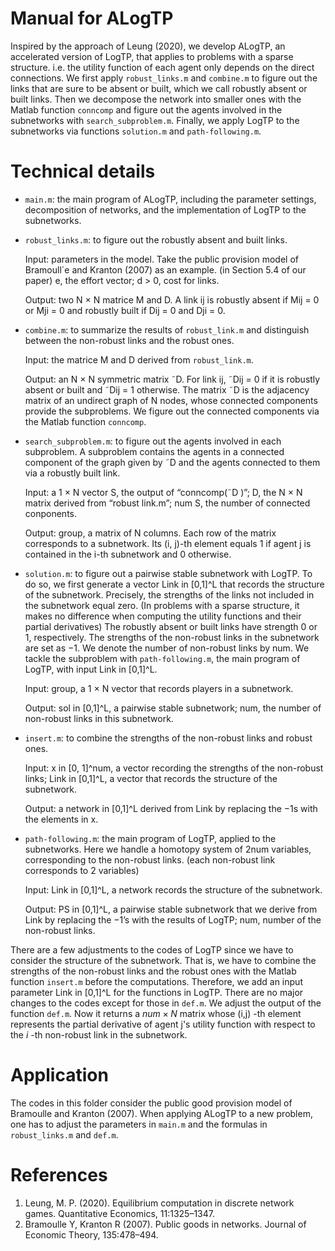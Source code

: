 # Manual for ALogTP
Inspired by the approach of Leung (2020), we develop ALogTP, an accelerated version of LogTP, that applies to problems with a sparse structure.
i.e. the utility function of each agent only depends on the direct connections. 
We first apply `robust_links.m` and `combine.m` to figure out the links that are sure to be absent or built, which we call robustly absent or built links.
Then we decompose the network into smaller ones with the
Matlab function `conncomp` and figure out the agents involved in the subnetworks
with `search_subproblem.m`. Finally, we apply LogTP to the subnetworks via
functions `solution.m` and `path-following.m`.

# Technical details

- `main.m`: the main program of ALogTP, including the parameter settings, decomposition
of networks, and the implementation of LogTP to the subnetworks.

- `robust_links.m`: to figure out the robustly absent and built links.
  
  Input: parameters in the model. Take the public provision model of Bramoull´e and
  Kranton (2007) as an example. (in Section 5.4 of our paper) e, the effort
  vector; d > 0, cost for links.
  
  Output: two N × N matrice M and D. A link ij is robustly absent if
  Mij = 0 or Mji = 0 and robustly built if Dij = 0 and Dji = 0.
  
- `combine.m`: to summarize the results of `robust_link.m` and distinguish between
the non-robust links and the robust ones.
  
  Input: the matrice M and D derived from `robust_link.m`.
  
  Output: an N × N symmetric matrix ˜D. For link ij, ˜Dij = 0 if it is robustly absent
  or built and ˜Dij = 1 otherwise. The matrix ˜D is the
  adjacency matrix of an undirect graph of N nodes, whose connected components provide the
  subproblems. We figure out the connected components via the Matlab function
  `conncomp`.
  
- `search_subproblem.m`: to figure out the agents involved in each subproblem. A
  subproblem contains the agents in a connected component of the graph given by
  ˜D and the agents connected to them via a robustly built link.
  
  Input: a 1 × N vector S, the output of “conncomp(˜D )”; D, the N × N matrix
  derived from “robust link.m”; num S, the number of connected conponents.
  
  Output: group, a matrix of N columns. Each row of the matrix corresponds to
  a subnetwork. Its (i, j)-th element equals 1 if agent j is contained in the i-th
  subnetwork and 0 otherwise.
  
- `solution.m`: to figure out a pairwise stable subnetwork with LogTP. To do so,
  we first generate a vector Link in [0,1]^L that records the structure of the subnetwork.
  Precisely, the strengths of the links not included in the subnetwork equal zero.
  (In problems with a sparse structure, it makes no difference when computing the
  utility functions and their partial derivatives) The robustly absent or built links
  have strength 0 or 1, respectively. The strengths of the non-robust links in the
  subnetwork are set as −1. We denote the number of non-robust links by num.
  We tackle the subproblem with `path-following.m`, the main program of
  LogTP, with input Link in [0,1]^L.

  Input: group, a 1 × N vector that records players in a subnetwork.
  
  Output: sol in [0,1]^L, a pairwise stable subnetwork; num, the number of non-robust
  links in this subnetwork.
  
- `insert.m`: to combine the strengths of the non-robust links and robust ones.
  
   Input: x in [0, 1]^num, a vector recording the strengths of the non-robust links;
  Link in [0,1]^L, a vector that records the structure of the subnetwork.
  
   Output: a network in [0,1]^L derived from Link by replacing the −1s with the elements
   in x.
  
- `path-following.m`: the main program of LogTP, applied to the subnetworks.
Here we handle a homotopy system of 2num variables, corresponding to
the non-robust links. (each non-robust link corresponds to 2 variables)

	Input: Link in [0,1]^L, a network records the structure of the subnetwork.
	
	Output: PS in [0,1]^L, a pairwise stable subnetwork that we derive from Link by
	replacing the −1’s with the results of LogTP; num, number of the non-robust links.

There are a few adjustments to the codes of LogTP since we have to consider the structure of the subnetwork. That is, we have to combine the strengths of the non-robust links and the robust ones with the Matlab function `insert.m` before the computations. Therefore, we add an input parameter Link in [0,1]^L for the functions in LogTP. There are no major changes to the codes except for those in `def.m`.
	We adjust the output of the function `def.m`. Now it returns a $num \times N$ matrix whose (i,j) -th element represents the partial derivative of agent j's utility function with respect to the $i$ -th non-robust link in the subnetwork.

# Application

The codes in this folder consider the public good provision model of Bramoulle and Kranton (2007). When applying ALogTP to a new problem, one has to adjust the parameters in `main.m` and the formulas in `robust_links.m` and `def.m`.

# References
1. Leung, M. P. (2020). Equilibrium computation in discrete network games. Quantitative Economics, 11:1325–1347.
2. Bramoulle Y, Kranton R (2007). Public goods in networks. Journal of Economic Theory, 135:478–494.
